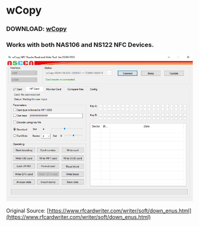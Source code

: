# wCopy

### **DOWNLOAD: [wCopy](https://github.com/skylandersNFC/wCopy/releases/tag/2024.01.05)**

### Works with both NAS106 and NS122 NFC Devices.

![wCopy_2024010501](https://raw.githubusercontent.com/skylandersNFC/wCopy/main/images/wCopy_2024010501.jpg)

Original Source: [https://www.rfcardwriter.com/writer/soft/down_enus.html](https://www.rfcardwriter.com/writer/soft/down_enus.html)

